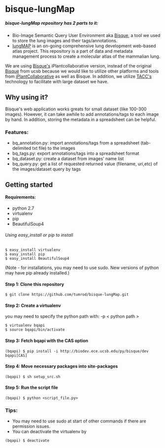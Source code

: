 # bisque-lungMap
##### bisque-lungMap repository has 2 parts to it: 
- Bio-Image Semantic Query User Environment aka [Bisque](http://bioimage.ucsb.edu/bisque), a tool we used to store the lung images and their tags/annotations. 
- [lungMAP](http://lungmap.net/) is an on-going comprehensive lung development web-based atlas project. This repository is a part of data and metadata management process to create a molecular atlas of the mammalian lung.

We are using [Bisque's](http://bisque.iplantcollaborative.org) iPlantcollaborative version, instead of the original [Bisque](http://bioimage.ucsb.edu/bisque) from ucsb because we would like to utilize other platforms and tools from [iPlantCollaborative](http://iplantcollaborative.org) as well as Bisque. In addition, we utilize [TACC's](http://tacc.utexas.edu) technology to facilitate with large dataset we have.

## Why using it?
Bisque's web application works greats for small dataset (like 100-300 images). However, it can take awhile to add annotations/tags to each image by hand. In addition, storing the metadata in a spreadsheet can be helpful.

### Features:
- bq_annotation.py: import annotations/tags from a spreadsheet (tab-delimited txt file) to the images
- bq_tags.py: export annotations/tags into a spreadsheet format
- bq_dataset.py: create a dataset from images' name list
- bq_query.py: get a list of requested returned value (filename, uri,etc) of the images/dataset query by tags

## Getting started
#### Requirements:
- python 2.7
- virtualenv 
- pip
- BeautifulSoup4

###### Using easy_install or pip to install
```
$ easy_install virtualenv
$ easy_install pip
$ easy_install BeautifulSoup4
```

(Note - for installations, you may need to use sudo. New versions of python may have pip already installed.)


#### Step 1: Clone this repository
```
$ git clone https://github.com/tumrod/bisque-lungMap.git
```

#### Step 2: Create a virtualenv  
you may need to specify the python path with: -p < python path >

```
$ virtualenv bqapi
$ source bqapi/bin/activate 
```

#### Step 3: Fetch bqapi with the CAS option
```
(bqapi) $ pip install -i http://biodev.ece.ucsb.edu/py/bisque/dev bqapi[CAS]
```

#### Step 4: Move necessary packages into site-packages
```
(bqapi) $ sh setup_src.sh
```

#### Step 5: Run the script file
```
(bqapi) $ python <script_file.py>
```

### Tips: 
- You may need to use sudo at start of other commands if there are permission issues.
- You can deactivate the virtualenv by 
```
(bqapi) $ deactivate 
```


